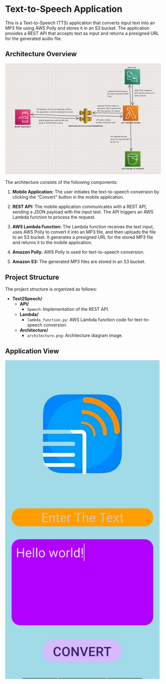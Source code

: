 # Text-to-Speech Application

This is a Text-to-Speech (TTS) application that converts input text into an MP3 file using AWS Polly and stores it in an S3 bucket. The application provides a REST API that accepts text as input and returns a presigned URL for the generated audio file.

## Architecture Overview

![Architecture Diagram](https://github.com/Ishaan453/Text2Speech/blob/master/Images/architecture.png)

The architecture consists of the following components:

1. **Mobile Application:** The user initiates the text-to-speech conversion by clicking the "Convert" button in the mobile application.

2. **REST API:** The mobile application communicates with a REST API, sending a JSON payload with the input text. The API triggers an AWS Lambda function to process the request.

3. **AWS Lambda Function:** The Lambda function receives the text input, uses AWS Polly to convert it into an MP3 file, and then uploads the file to an S3 bucket. It generates a presigned URL for the stored MP3 file and returns it to the mobile application.

4. **Amazon Polly:** AWS Polly is used for text-to-speech conversion.

5. **Amazon S3:** The generated MP3 files are stored in an S3 bucket.

## Project Structure

The project structure is organized as follows:

- **Text2Speech/**
  - **API/**
    - `Speech`: Implementation of the REST API.
  - **Lambda/**
    - `lambda_function.py`: AWS Lambda function code for text-to-speech conversion.
  - **Architecture/**
    - `architecture.png`: Architecture diagram image.

## Application View
<img src="https://github.com/Ishaan453/Text2Speech/blob/master/Images/App1.jpg" alt="App Image 1" width="500"/>

